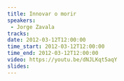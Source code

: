 ```yaml
---
title: Innovar o morir
speakers:
 - Jorge Zavala
tracks:
date: 2012-03-12T12:00:00
time_start: 2012-03-12T12:00:00
time_end: 2012-03-12T12:00:00
video: https://youtu.be/dNJLKqt5aqY
slides:
---
```


